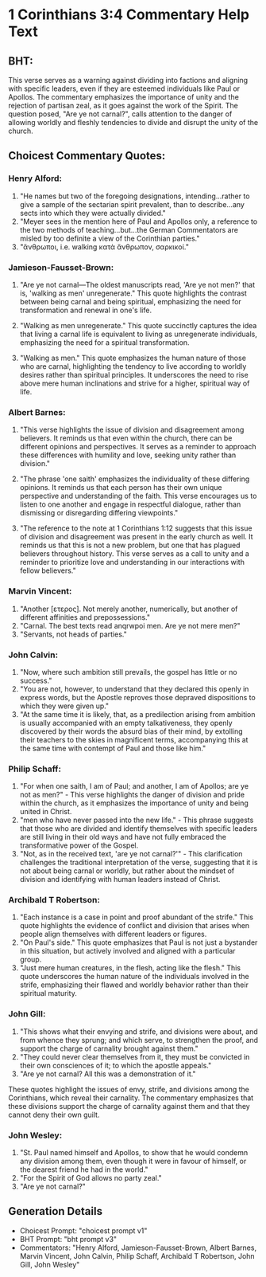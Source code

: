 # 1 Corinthians 3:4 Commentary Help Text

## BHT:
This verse serves as a warning against dividing into factions and aligning with specific leaders, even if they are esteemed individuals like Paul or Apollos. The commentary emphasizes the importance of unity and the rejection of partisan zeal, as it goes against the work of the Spirit. The question posed, "Are ye not carnal?", calls attention to the danger of allowing worldly and fleshly tendencies to divide and disrupt the unity of the church.

## Choicest Commentary Quotes:
### Henry Alford:
1. "He names but two of the foregoing designations, intending...rather to give a sample of the sectarian spirit prevalent, than to describe...any sects into which they were actually divided."
2. "Meyer sees in the mention here of Paul and Apollos only, a reference to the two methods of teaching...but...the German Commentators are misled by too definite a view of the Corinthian parties."
3. "ἄνθρωποι, i.e. walking κατὰ ἄνθρωπον, σαρκικοί."

### Jamieson-Fausset-Brown:
1. "Are ye not carnal—The oldest manuscripts read, 'Are ye not men?' that is, 'walking as men' unregenerate." This quote highlights the contrast between being carnal and being spiritual, emphasizing the need for transformation and renewal in one's life.

2. "Walking as men unregenerate." This quote succinctly captures the idea that living a carnal life is equivalent to living as unregenerate individuals, emphasizing the need for a spiritual transformation.

3. "Walking as men." This quote emphasizes the human nature of those who are carnal, highlighting the tendency to live according to worldly desires rather than spiritual principles. It underscores the need to rise above mere human inclinations and strive for a higher, spiritual way of life.

### Albert Barnes:
1. "This verse highlights the issue of division and disagreement among believers. It reminds us that even within the church, there can be different opinions and perspectives. It serves as a reminder to approach these differences with humility and love, seeking unity rather than division."

2. "The phrase 'one saith' emphasizes the individuality of these differing opinions. It reminds us that each person has their own unique perspective and understanding of the faith. This verse encourages us to listen to one another and engage in respectful dialogue, rather than dismissing or disregarding differing viewpoints."

3. "The reference to the note at 1 Corinthians 1:12 suggests that this issue of division and disagreement was present in the early church as well. It reminds us that this is not a new problem, but one that has plagued believers throughout history. This verse serves as a call to unity and a reminder to prioritize love and understanding in our interactions with fellow believers."

### Marvin Vincent:
1. "Another [ετερος]. Not merely another, numerically, but another of different affinities and prepossessions." 
2. "Carnal. The best texts read anqrwpoi men. Are ye not mere men?" 
3. "Servants, not heads of parties."

### John Calvin:
1. "Now, where such ambition still prevails, the gospel has little or no success."
2. "You are not, however, to understand that they declared this openly in express words, but the Apostle reproves those depraved dispositions to which they were given up."
3. "At the same time it is likely, that, as a predilection arising from ambition is usually accompanied with an empty talkativeness, they openly discovered by their words the absurd bias of their mind, by extolling their teachers to the skies in magnificent terms, accompanying this at the same time with contempt of Paul and those like him."

### Philip Schaff:
1. "For when one saith, I am of Paul; and another, I am of Apollos; are ye not as men?" - This verse highlights the danger of division and pride within the church, as it emphasizes the importance of unity and being united in Christ.
2. "men who have never passed into the new life." - This phrase suggests that those who are divided and identify themselves with specific leaders are still living in their old ways and have not fully embraced the transformative power of the Gospel.
3. "Not, as in the received text, 'are ye not carnal?'" - This clarification challenges the traditional interpretation of the verse, suggesting that it is not about being carnal or worldly, but rather about the mindset of division and identifying with human leaders instead of Christ.

### Archibald T Robertson:
1. "Each instance is a case in point and proof abundant of the strife." This quote highlights the evidence of conflict and division that arises when people align themselves with different leaders or figures.
2. "On Paul's side." This quote emphasizes that Paul is not just a bystander in this situation, but actively involved and aligned with a particular group.
3. "Just mere human creatures, in the flesh, acting like the flesh." This quote underscores the human nature of the individuals involved in the strife, emphasizing their flawed and worldly behavior rather than their spiritual maturity.

### John Gill:
1. "This shows what their envying and strife, and divisions were about, and from whence they sprung; and which serve, to strengthen the proof, and support the charge of carnality brought against them."
2. "They could never clear themselves from it, they must be convicted in their own consciences of it; to which the apostle appeals."
3. "Are ye not carnal? All this was a demonstration of it."

These quotes highlight the issues of envy, strife, and divisions among the Corinthians, which reveal their carnality. The commentary emphasizes that these divisions support the charge of carnality against them and that they cannot deny their own guilt.

### John Wesley:
1. "St. Paul named himself and Apollos, to show that he would condemn any division among them, even though it were in favour of himself, or the dearest friend he had in the world."
2. "For the Spirit of God allows no party zeal."
3. "Are ye not carnal?"


## Generation Details
- Choicest Prompt: "choicest prompt v1"
- BHT Prompt: "bht prompt v3"
- Commentators: "Henry Alford, Jamieson-Fausset-Brown, Albert Barnes, Marvin Vincent, John Calvin, Philip Schaff, Archibald T Robertson, John Gill, John Wesley"
